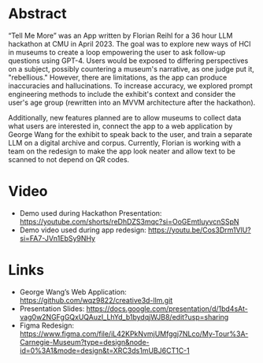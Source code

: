 # Abstract

“Tell Me More” was an App written by Florian Reihl for a 36 hour LLM hackathon at CMU in April 2023. The goal was to explore new ways of  HCI in museums to create a loop empowering the user to ask follow-up questions using GPT-4. Users would be exposed to differing perspectives on a subject, possibly countering a museum's narrative, as one judge put it, "rebellious." However, there are limitations, as the app can produce inaccuracies and hallucinations. To increase accuracy, we explored prompt engineering methods to include the exhibit's context and consider the user's age group (rewritten into an MVVM architecture after the hackathon). 

Additionally, new features planned are to allow museums to collect data what users are interested in, connect the app to a web application by George Wang for the exhibit to speak back to the user, and train a separate LLM on a digital archive and corpus. Currently, Florian is working with a team on the redesign to make the app look neater and allow text to be scanned to not depend on QR codes.

# Video
- Demo used during Hackathon Presentation: https://youtube.com/shorts/reDhDZS3mqc?si=OoGEmtluyvcnSSpN
- Demo video used during app redesign: https://youtu.be/Cos3Drm1VlU?si=FA7-JVn1EbSy9NHy

# Links
- George Wang’s Web Application: https://github.com/wqz9822/creative3d-llm.git
- Presentation Slides: https://docs.google.com/presentation/d/1bd4sAt-vag0w2NGFgGQxUQAuzI_LhYd_b1bydqjWJB8/edit?usp=sharing
- Figma Redesign: https://www.figma.com/file/iL42KPkNvmjUMfggj7NLco/My-Tour%3A-Carnegie-Museum?type=design&node-id=0%3A1&mode=design&t=XRC3ds1mUBJ6CT1C-1
